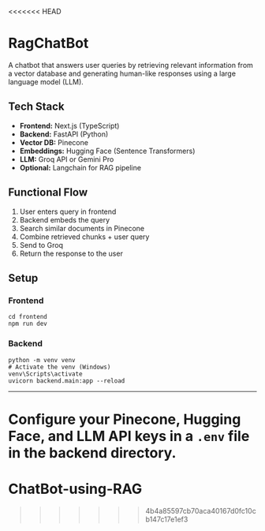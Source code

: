 <<<<<<< HEAD
# RagChatBot

A chatbot that answers user queries by retrieving relevant information from a vector database and generating human-like responses using a large language model (LLM).

## Tech Stack

- **Frontend:** Next.js (TypeScript)
- **Backend:** FastAPI (Python)
- **Vector DB:** Pinecone
- **Embeddings:** Hugging Face (Sentence Transformers)
- **LLM:** Groq API or Gemini Pro
- **Optional:** Langchain for RAG pipeline

## Functional Flow

1. User enters query in frontend
2. Backend embeds the query
3. Search similar documents in Pinecone
4. Combine retrieved chunks + user query
5. Send to Groq
6. Return the response to the user

## Setup

### Frontend

```
cd frontend
npm run dev
```

### Backend

```
python -m venv venv
# Activate the venv (Windows)
venv\Scripts\activate
uvicorn backend.main:app --reload
```

---

Configure your Pinecone, Hugging Face, and LLM API keys in a `.env` file in the backend directory.
=======
# ChatBot-using-RAG
>>>>>>> 4b4a85597cb70aca40167d0fc10cb147c17e1ef3
